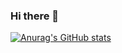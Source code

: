 ### Hi there 👋
[![Anurag's GitHub stats](https://github-readme-stats.vercel.app/api?username=EVysotskiy)](https://github.com/anuraghazra/github-readme-stats&count_private=true&show_icons=true&theme=radical)
